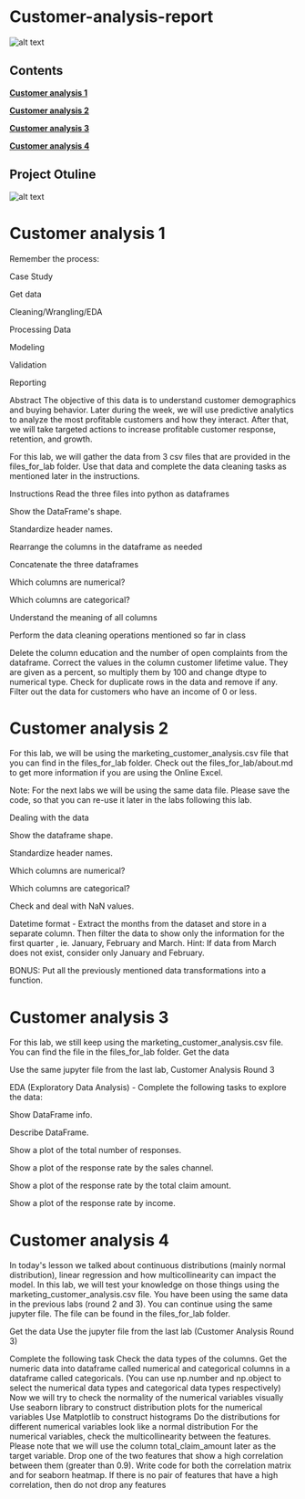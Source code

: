 # Customer-analysis-report

![alt text](https://github.com/petergeorge649/Customer-analysis-EDA/blob/main/png/analysis-customer-experience-france-belgium-europe-1.jpeg)

## **Contents**

**[Customer analysis 1](#customer-analysis-1)**

**[Customer analysis 2](#customer-analysis-2)**

**[Customer analysis 3](#customer-analysis-3)**

**[Customer analysis 4](#customer-analysis-4)**

## Project Otuline

![alt text](https://github.com/petergeorge649/Customer-analysis-EDA/blob/main/png/work.png)

# Customer analysis 1

Remember the process:

Case Study

Get data

Cleaning/Wrangling/EDA

Processing Data

Modeling

Validation

Reporting

Abstract
The objective of this data is to understand customer demographics and buying behavior. Later during the week, we will use predictive analytics to analyze the most profitable customers and how they interact. After that, we will take targeted actions to increase profitable customer response, retention, and growth.

For this lab, we will gather the data from 3 csv files that are provided in the files_for_lab folder. Use that data and complete the data cleaning tasks as mentioned later in the instructions.

Instructions
Read the three files into python as dataframes

Show the DataFrame's shape.

Standardize header names.

Rearrange the columns in the dataframe as needed

Concatenate the three dataframes

Which columns are numerical?

Which columns are categorical?

Understand the meaning of all columns

Perform the data cleaning operations mentioned so far in class

Delete the column education and the number of open complaints from the dataframe.
Correct the values in the column customer lifetime value. They are given as a percent, so multiply them by 100 and change dtype to numerical type.
Check for duplicate rows in the data and remove if any.
Filter out the data for customers who have an income of 0 or less.

# Customer analysis 2

For this lab, we will be using the marketing_customer_analysis.csv file that you can find in the files_for_lab folder. Check out the files_for_lab/about.md to get more information if you are using the Online Excel.

Note: For the next labs we will be using the same data file. Please save the code, so that you can re-use it later in the labs following this lab.

Dealing with the data

Show the dataframe shape.

Standardize header names.

Which columns are numerical?

Which columns are categorical?

Check and deal with NaN values.

Datetime format - Extract the months from the dataset and store in a separate column. Then filter the data to show only the information for the first quarter , ie. January, February and March. Hint: If data from March does not exist, consider only January and February.

BONUS: Put all the previously mentioned data transformations into a function.

# Customer analysis 3

For this lab, we still keep using the marketing_customer_analysis.csv file. You can find the file in the files_for_lab folder.
Get the data

Use the same jupyter file from the last lab, Customer Analysis Round 3

EDA (Exploratory Data Analysis) - Complete the following tasks to explore the data:

Show DataFrame info.

Describe DataFrame.

Show a plot of the total number of responses.

Show a plot of the response rate by the sales channel.

Show a plot of the response rate by the total claim amount.

Show a plot of the response rate by income.

# Customer analysis 4

In today's lesson we talked about continuous distributions (mainly normal distribution), linear regression and how multicollinearity can impact the model. In this lab, we will test your knowledge on those things using the marketing_customer_analysis.csv file. You have been using the same data in the previous labs (round 2 and 3). You can continue using the same jupyter file. The file can be found in the files_for_lab folder.

Get the data
Use the jupyter file from the last lab (Customer Analysis Round 3)

Complete the following task
Check the data types of the columns. Get the numeric data into dataframe called numerical and categorical columns in a dataframe called categoricals. (You can use np.number and np.object to select the numerical data types and categorical data types respectively)
Now we will try to check the normality of the numerical variables visually
Use seaborn library to construct distribution plots for the numerical variables
Use Matplotlib to construct histograms
Do the distributions for different numerical variables look like a normal distribution
For the numerical variables, check the multicollinearity between the features. Please note that we will use the column total_claim_amount later as the target variable.
Drop one of the two features that show a high correlation between them (greater than 0.9). Write code for both the correlation matrix and for seaborn heatmap. If there is no pair of features that have a high correlation, then do not drop any features
